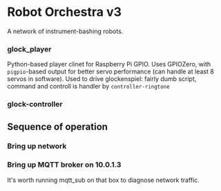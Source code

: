 # Robot Orchestra v3

A network of instrument-bashing robots.

### glock_player

Python-based player clinet for Raspberry Pi GPIO. Uses GPIOZero, with `pigpio`-based output for better servo performance (can handle at least 8 servos in software). Used to drive glockenspiel: fairly dumb script, command and controll is handler by `controller-ringtone`

### glock-controller




## Sequence of operation

### Bring up network

### Bring up MQTT broker on 10.0.1.3

It's worth running mqtt_sub on that box to diagnose network traffic.

